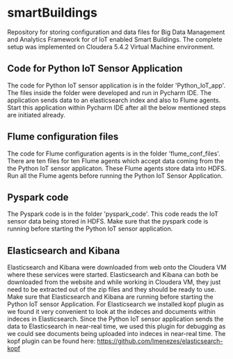 # smartBuildings
Repository for storing configuration and data files for Big Data Management and Analytics Framework for of IoT enabled Smart Buildings. The complete setup was implemented on Cloudera 5.4.2 Virtual Machine environment.

## Code for Python IoT Sensor Application
The code for Python IoT sensor application is in the folder 'Python_IoT_app'. The files inside the folder were developed and run in Pycharm IDE. The application sends data to an elasticsearch index and also to Flume agents. Start this application within Pycharm IDE after all the below mentioned steps are initiated already.

## Flume configuration files
The code for Flume configuration agents is in the folder 'flume_conf_files'. There are ten files for ten Flume agents which accept data coming from the the Python IoT sensor applicaton. These Flume agents store data into HDFS. Run all the Flume agents before running the Python IoT Sensor Application.

## Pyspark code
The Pyspark code is in the folder 'pyspark_code'. This code reads the IoT sensor data being stored in HDFS. Make sure that the pyspark code is running before starting the Python IoT sensor application.

## Elasticsearch and Kibana
Elasticsearch and Kibana were downloaded from web onto the Cloudera VM where these services were started. Elasticsearch and Kibana can both be downloaded from the website and while working in Cloudera VM, they just need to be extracted out of the zip files and they should be ready to use. Make sure that Elasticsearch and Kibana are running before starting the Python IoT sensor Application. For Elasticsearch we installed kopf plugin as we found it very convenient to look at the indeces and documents within indeces in Elasticsearch. Since the Python IoT sensor application sends the data to Elasticsearch in near-real time, we used this plugin for debugging as we could see documents being uploaded into indeces in near-real time.
The kopf plugin can be found here:
https://github.com/lmenezes/elasticsearch-kopf




